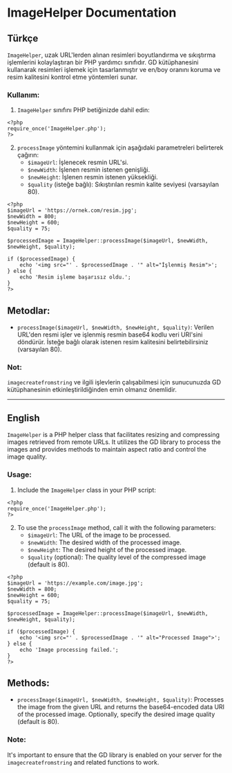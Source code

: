 <!DOCTYPE html>
<html>
<head>
    <meta charset="UTF-8">
    <title>ImageHelper Documentation</title>
</head>
<body>

<h1>ImageHelper Documentation</h1>

<h2>Türkçe</h2>

<p><code>ImageHelper</code>, uzak URL'lerden alınan resimleri boyutlandırma ve sıkıştırma işlemlerini kolaylaştıran bir PHP yardımcı sınıfıdır. GD kütüphanesini kullanarak resimleri işlemek için tasarlanmıştır ve en/boy oranını koruma ve resim kalitesini kontrol etme yöntemleri sunar.</p>

<h3>Kullanım:</h3>

<ol>
    <li><code>ImageHelper</code> sınıfını PHP betiğinizde dahil edin:</li>
</ol>

<pre><code>&lt;?php
require_once('ImageHelper.php');
?&gt;</code></pre>

<ol start="2">
    <li><code>processImage</code> yöntemini kullanmak için aşağıdaki parametreleri belirterek çağırın:
        <ul>
            <li><code>$imageUrl</code>: İşlenecek resmin URL'si.</li>
            <li><code>$newWidth</code>: İşlenen resmin istenen genişliği.</li>
            <li><code>$newHeight</code>: İşlenen resmin istenen yüksekliği.</li>
            <li><code>$quality</code> (isteğe bağlı): Sıkıştırılan resmin kalite seviyesi (varsayılan 80).</li>
        </ul>
    </li>
</ol>

<pre><code>&lt;?php
$imageUrl = 'https://ornek.com/resim.jpg';
$newWidth = 800;
$newHeight = 600;
$quality = 75;

$processedImage = ImageHelper::processImage($imageUrl, $newWidth, $newHeight, $quality);

if ($processedImage) {
    echo '&lt;img src="' . $processedImage . '" alt="İşlenmiş Resim"&gt;';
} else {
    echo 'Resim işleme başarısız oldu.';
}
?&gt;</code></pre>

<h2>Metodlar:</h2>

<ul>
    <li><code>processImage($imageUrl, $newWidth, $newHeight, $quality)</code>: Verilen URL'den resmi işler ve işlenmiş resmin base64 kodlu veri URI'sini döndürür. İsteğe bağlı olarak istenen resim kalitesini belirtebilirsiniz (varsayılan 80).</li>
</ul>

<h3>Not:</h3>
<p><code>imagecreatefromstring</code> ve ilgili işlevlerin çalışabilmesi için sunucunuzda GD kütüphanesinin etkinleştirildiğinden emin olmanız önemlidir.</p>

<hr>

<h2>English</h2>

<p><code>ImageHelper</code> is a PHP helper class that facilitates resizing and compressing images retrieved from remote URLs. It utilizes the GD library to process the images and provides methods to maintain aspect ratio and control the image quality.</p>

<h3>Usage:</h3>

<ol>
    <li>Include the <code>ImageHelper</code> class in your PHP script:</li>
</ol>

<pre><code>&lt;?php
require_once('ImageHelper.php');
?&gt;</code></pre>

<ol start="2">
    <li>To use the <code>processImage</code> method, call it with the following parameters:
        <ul>
            <li><code>$imageUrl</code>: The URL of the image to be processed.</li>
            <li><code>$newWidth</code>: The desired width of the processed image.</li>
            <li><code>$newHeight</code>: The desired height of the processed image.</li>
            <li><code>$quality</code> (optional): The quality level of the compressed image (default is 80).</li>
        </ul>
    </li>
</ol>

<pre><code>&lt;?php
$imageUrl = 'https://example.com/image.jpg';
$newWidth = 800;
$newHeight = 600;
$quality = 75;

$processedImage = ImageHelper::processImage($imageUrl, $newWidth, $newHeight, $quality);

if ($processedImage) {
    echo '&lt;img src="' . $processedImage . '" alt="Processed Image"&gt;';
} else {
    echo 'Image processing failed.';
}
?&gt;</code></pre>

<h2>Methods:</h2>

<ul>
    <li><code>processImage($imageUrl, $newWidth, $newHeight, $quality)</code>: Processes the image from the given URL and returns the base64-encoded data URI of the processed image. Optionally, specify the desired image quality (default is 80).</li>
</ul>

<h3>Note:</h3>
<p>It's important to ensure that the GD library is enabled on your server for the <code>imagecreatefromstring</code> and related functions to work.</p>

</body>
</html>
